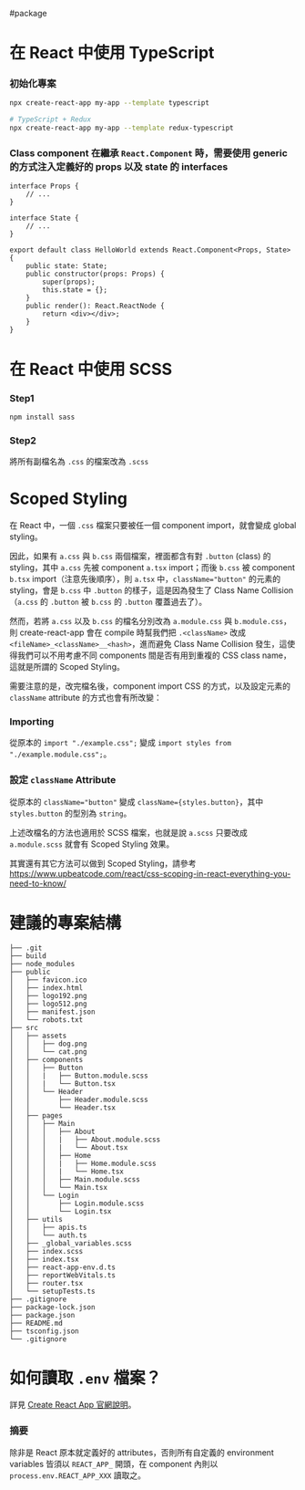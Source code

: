 #package

# 在 React 中使用 TypeScript

### 初始化專案

```bash
npx create-react-app my-app --template typescript

# TypeScript + Redux
npx create-react-app my-app --template redux-typescript
```

### Class component 在繼承 `React.Component` 時，需要使用 generic 的方式注入定義好的 props 以及 state 的 interfaces

```tsx
interface Props {
    // ...
}

interface State {
    // ...
}

export default class HelloWorld extends React.Component<Props, State> {
    public state: State;
    public constructor(props: Props) {
        super(props);
        this.state = {};
    }
    public render(): React.ReactNode {
        return <div></div>;
    }
}
```

# 在 React 中使用 SCSS

### Step1

```bash
npm install sass
```

### Step2

將所有副檔名為 `.css` 的檔案改為 `.scss`

# Scoped Styling

在 React 中，一個 `.css` 檔案只要被任一個 component import，就會變成 global styling。

因此，如果有 `a.css` 與 `b.css` 兩個檔案，裡面都含有對 `.button` (class) 的 styling，其中 `a.css` 先被 component `a.tsx` import；而後 `b.css` 被 component `b.tsx` import（注意先後順序），則 `a.tsx` 中，`className="button"` 的元素的 styling，會是 `b.css` 中 `.button` 的樣子，這是因為發生了 Class Name Collision（`a.css` 的 `.button` 被 `b.css` 的 `.button` 覆蓋過去了）。

然而，若將 `a.css` 以及 `b.css` 的檔名分別改為 `a.module.css` 與 `b.module.css`，則 create-react-app 會在 compile 時幫我們把 `.<className>` 改成 `<fileName>_<className>__<hash>`，進而避免 Class Name Collision 發生，這使得我們可以不用考慮不同 components 間是否有用到重複的 CSS class name，這就是所謂的 Scoped Styling。

需要注意的是，改完檔名後，component import CSS 的方式，以及設定元素的 `className` attribute 的方式也會有所改變：

### Importing

從原本的 `import "./example.css";` 變成 `import styles from "./example.module.css";`。

### 設定 `className` Attribute

從原本的 `className="button"` 變成 `className={styles.button}`，其中 `styles.button` 的型別為 `string`。

上述改檔名的方法也適用於 SCSS 檔案，也就是說 `a.scss` 只要改成 `a.module.scss` 就會有 Scoped Styling 效果。

其實還有其它方法可以做到 Scoped Styling，請參考 <https://www.upbeatcode.com/react/css-scoping-in-react-everything-you-need-to-know/>

# 建議的專案結構

```plaintext
├── .git
├── build
├── node_modules
├── public
│   ├── favicon.ico
│   ├── index.html
│   ├── logo192.png
│   ├── logo512.png
│   ├── manifest.json
│   └── robots.txt
├── src
│   ├── assets
│   │   ├── dog.png
│   │   └── cat.png
│   ├── components
│   │   ├── Button
│   │   |   ├── Button.module.scss
│   │   |   └── Button.tsx
│   │   └── Header
│   │       ├── Header.module.scss
│   │       └── Header.tsx
│   ├── pages
│   │   ├── Main
│   │   │   ├── About
│   │   │   |   ├── About.module.scss
│   │   │   |   └── About.tsx
│   │   │   ├── Home
│   │   │   |   ├── Home.module.scss
│   │   │   |   └── Home.tsx
│   │   │   ├── Main.module.scss
│   │   │   └── Main.tsx
│   │   └── Login
│   │       ├── Login.module.scss
│   │       └── Login.tsx
│   ├── utils
│   │   ├── apis.ts
│   │   └── auth.ts
│   ├── _global_variables.scss
│   ├── index.scss
│   ├── index.tsx
│   ├── react-app-env.d.ts
│   ├── reportWebVitals.ts
│   ├── router.tsx
│   └── setupTests.ts
├── .gitignore
├── package-lock.json
├── package.json
├── README.md
├── tsconfig.json
└── .gitignore
```

# 如何讀取 `.env` 檔案？

詳見 [Create React App 官網說明](https://create-react-app.dev/docs/adding-custom-environment-variables)。

### 摘要

除非是 React 原本就定義好的 attributes，否則所有自定義的 environment variables 皆須以 `REACT_APP_` 開頭，在 component 內則以 `process.env.REACT_APP_XXX` 讀取之。
